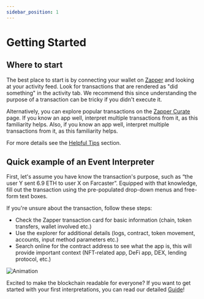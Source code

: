 ```yaml
---
sidebar_position: 1
---
```


# Getting Started

## Where to start

The best place to start is by connecting your wallet on [Zapper](https://zapper.xyz/) and looking at your activity feed. Look for transactions that are rendered as "did something" in the activity tab. We recommend this since understanding the purpose of a transaction can be tricky if you didn't execute it.

Alternatively, you can explore popular transactions on the [Zapper Curate](https://zapper.xyz/curate/events) page. If you know an app well, interpret multiple transactions from it, as this familiarity helps. Also, if you know an app well, interpret multiple transactions from it, as this familiarity helps.

For more details see the [Helpful Tips](https://protocol-docs-smoky.vercel.app/docs/Interpretation/event-interpretation/guide/tips) section. 

## Quick example of an Event Interpreter

First, let's assume you have know the transaction's purpose, such as “the user Y sent 6.9 ETH to user X on Farcaster”. Equipped with that knowledge, fill out the transaction using the pre-populated drop-down menus and free-form text boxes.

If you're unsure about the transaction, follow these steps:

- Check the Zapper transaction card for basic information (chain, token transfers, wallet involved etc.)
- Use the explorer for additional details (logs, contract, token movement, accounts, input method parameters etc.)
- Search online for the contract address to see what the app is, this will provide important context (NFT-related app, DeFi app, DEX, lending protocol, etc.)

![Animation](/img/assets/Animation.gif)

Excited to make the blockchain readable for everyone? If you want to get started with your first interpretations, you can read our detailed [Guide](https://protocol-docs-smoky.vercel.app/docs/Interpretation/event-interpretation/guide)!

